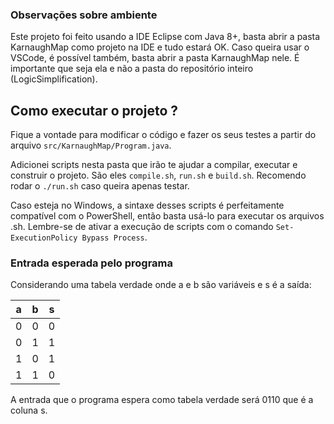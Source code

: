 ### Observações sobre ambiente

Este projeto foi feito usando a IDE Eclipse com Java 8+, basta abrir a pasta KarnaughMap como projeto na IDE e tudo estará OK.
Caso queira usar o VSCode, é possível também, basta abrir a pasta KarnaughMap nele. É importante que seja ela e não a pasta do repositório inteiro (LogicSimplification).

## Como executar o projeto ?

Fique a vontade para modificar o código e fazer os seus testes a partir do arquivo `src/KarnaughMap/Program.java`.

Adicionei scripts nesta pasta que irão te ajudar a compilar, executar e construir o projeto. São eles `compile.sh`, `run.sh` e `build.sh`. Recomendo rodar o `./run.sh` caso queira apenas testar.

Caso esteja no Windows, a sintaxe desses scripts é perfeitamente compatível com o PowerShell, então basta usá-lo para executar os arquivos .sh. Lembre-se de ativar a execução de scripts com o comando `Set-ExecutionPolicy Bypass Process`.

### Entrada esperada pelo programa

Considerando uma tabela verdade onde a e b são variáveis e s é a saída:

| a   | b   | s   |
| --- | --- | --- |
| 0   | 0   | 0   |
| 0   | 1   | 1   |
| 1   | 0   | 1   |
| 1   | 1   | 0   |

A entrada que o programa espera como tabela verdade será 0110 que é a coluna s.
